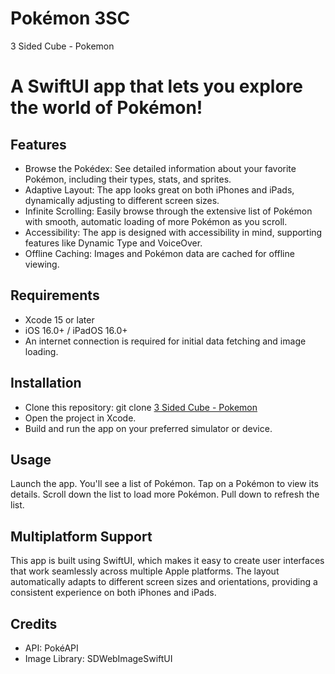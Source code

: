 # Pokémon 3SC
3 Sided Cube - Pokemon


# A SwiftUI app that lets you explore the world of Pokémon!

## Features
* Browse the Pokédex: See detailed information about your favorite Pokémon, including their types, stats, and sprites.
* Adaptive Layout: The app looks great on both iPhones and iPads, dynamically adjusting to different screen sizes.
* Infinite Scrolling: Easily browse through the extensive list of Pokémon with smooth, automatic loading of more Pokémon as you scroll.
* Accessibility: The app is designed with accessibility in mind, supporting features like Dynamic Type and VoiceOver.
* Offline Caching: Images and Pokémon data are cached for offline viewing.

## Requirements
* Xcode 15 or later
* iOS 16.0+ / iPadOS 16.0+
* An internet connection is required for initial data fetching and image loading.

## Installation
* Clone this repository: git clone [3 Sided Cube - Pokemon](https://github.com/snuffydan/3SC_Pokemon)
* Open the project in Xcode.
* Build and run the app on your preferred simulator or device.

## Usage
Launch the app.
You'll see a list of Pokémon.
Tap on a Pokémon to view its details.
Scroll down the list to load more Pokémon.
Pull down to refresh the list.

## Multiplatform Support
This app is built using SwiftUI, which makes it easy to create user interfaces that work seamlessly across multiple Apple platforms. The layout automatically adapts to different screen sizes and orientations, providing a consistent experience on both iPhones and iPads.

## Credits
* API: PokéAPI
* Image Library: SDWebImageSwiftUI
